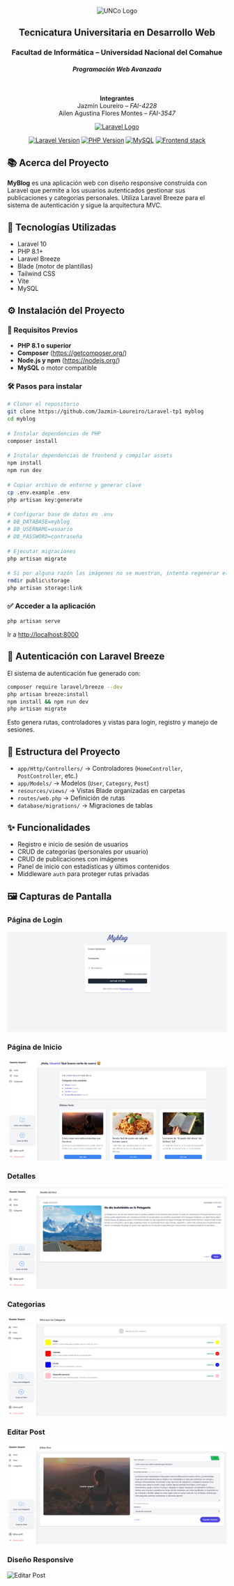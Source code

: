 <p align="center">
  <img src="https://uncoma.edu.ar/wp-content/uploads/2024/09/LOGOUNC-e1522858761795.png" alt="UNCo Logo" width="180">
</p>

<h2 align="center"><strong>Tecnicatura Universitaria en Desarrollo Web</strong></h2>
<h3 align="center">Facultad de Informática – Universidad Nacional del Comahue</h3>
<h4 align="center"><i>Programación Web Avanzada</i></h4>

<br>

<p align="center">
  <strong>Integrantes</strong><br>
  Jazmín Loureiro – <i>FAI-4228</i><br>
  Ailen Agustina Flores Montes – <i>FAI-3547</i>
</p>


<p align="center">
  <a href="https://laravel.com" target="_blank">
    <img src="https://raw.githubusercontent.com/laravel/art/master/logo-lockup/5%20SVG/2%20CMYK/1%20Full%20Color/laravel-logolockup-cmyk-red.svg" width="400" alt="Laravel Logo">
  </a>
</p>

<p align="center">
  <a href="#"><img src="https://img.shields.io/badge/Laravel-10.x-red" alt="Laravel Version"></a>
  <a href="#"><img src="https://img.shields.io/badge/PHP-8.1%2B-blue" alt="PHP Version"></a>
  <a href="#"><img src="https://img.shields.io/badge/MySQL-compatible-lightgrey" alt="MySQL"></a>
  <a href="#"><img src="https://img.shields.io/badge/Frontend-Vite%20%2B%20TailwindCSS-0ea5e9" alt="Frontend stack"></a>
</p>

## 📚 Acerca del Proyecto

**MyBlog** es una aplicación web con diseño responsive construida con Laravel que permite a los usuarios autenticados gestionar sus publicaciones y categorías personales. Utiliza Laravel Breeze para el sistema de autenticación y sigue la arquitectura MVC.

## 🚀 Tecnologías Utilizadas

- Laravel 10  
- PHP 8.1+  
- Laravel Breeze  
- Blade (motor de plantillas)  
- Tailwind CSS  
- Vite  
- MySQL  

## ⚙️ Instalación del Proyecto

### 🧰 Requisitos Previos

- **PHP 8.1 o superior**
- **Composer** (https://getcomposer.org/)
- **Node.js y npm** (https://nodejs.org/)
- **MySQL** o motor compatible

### 🛠️ Pasos para instalar

```bash
# Clonar el repositorio
git clone https://github.com/Jazmin-Loureiro/Laravel-tp1 myblog
cd myblog

# Instalar dependencias de PHP
composer install

# Instalar dependencias de frontend y compilar assets
npm install
npm run dev

# Copiar archivo de entorno y generar clave
cp .env.example .env
php artisan key:generate

# Configurar base de datos en .env
# DB_DATABASE=myblog
# DB_USERNAME=usuario
# DB_PASSWORD=contraseña

# Ejecutar migraciones
php artisan migrate

# Si por alguna razón las imágenes no se muestran, intenta regenerar el enlace simbólico
rmdir public\storage
php artisan storage:link

```

### ✅ Acceder a la aplicación

```bash
php artisan serve
```

Ir a [http://localhost:8000](http://localhost:8000)

## 🔐 Autenticación con Laravel Breeze

El sistema de autenticación fue generado con:

```bash
composer require laravel/breeze --dev
php artisan breeze:install
npm install && npm run dev
php artisan migrate
```

Esto genera rutas, controladores y vistas para login, registro y manejo de sesiones.

## 🧩 Estructura del Proyecto

- `app/Http/Controllers/` → Controladores (`HomeController`, `PostController`, etc.)
- `app/Models/` → Modelos (`User`, `Category`, `Post`)
- `resources/views/` → Vistas Blade organizadas en carpetas
- `routes/web.php` → Definición de rutas
- `database/migrations/` → Migraciones de tablas

## ✨ Funcionalidades

- Registro e inicio de sesión de usuarios
- CRUD de categorías (personales por usuario)
- CRUD de publicaciones con imágenes
- Panel de inicio con estadísticas y últimos contenidos
- Middleware `auth` para proteger rutas privadas

## 🖼️ Capturas de Pantalla

### Página de Login
![Inicio](readme-img/login.png)

### Página de Inicio
![Inicio](readme-img/home.png)

### Detalles 
![Detalles](readme-img/detallesPost.png)

### Categorias 
![Categorias](readme-img/categories.png)

### Editar Post 
![Editar Post](readme-img/editPost.png)

### Diseño Responsive 
![Editar Post](readme-img/responsive.png)






